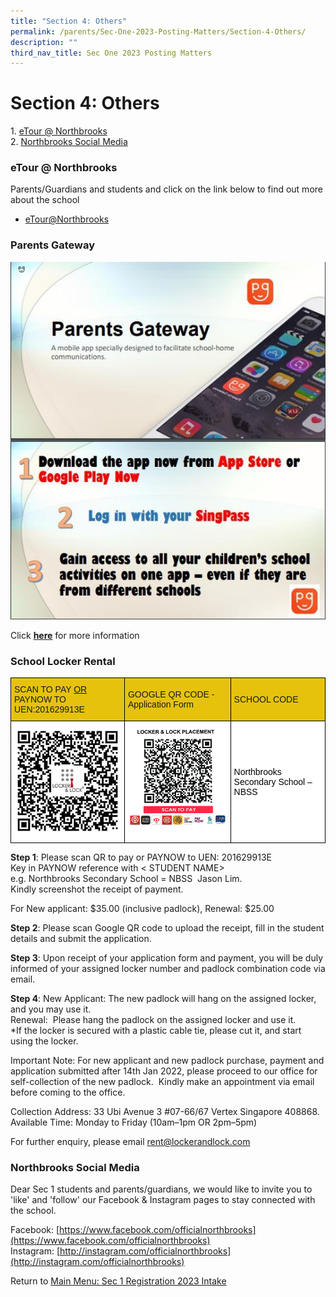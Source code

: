 ```yaml
---
title: "Section 4: Others"
permalink: /parents/Sec-One-2023-Posting-Matters/Section-4-Others/
description: ""
third_nav_title: Sec One 2023 Posting Matters
---
```

Section 4: Others
=================

1. [eTour @ Northbrooks](https://northbrookssec-moe-edu-sg.cwp-stg.sg/parents/sec-one-2023-posting-matters/section-4-others#_ptoh_123751)  
2. [Northbrooks Social Media](https://northbrookssec-moe-edu-sg.cwp-stg.sg/parents/sec-one-2023-posting-matters/section-4-others#_ptoh_124506)

### eTour @ Northbrooks

Parents/Guardians and students and click on the link below to find out more about the school 

*   [eTour@Northbrooks](/about-us/tour-at-northbrooks/)

### Parents Gateway

![](/images/Parents%20Gateway.jpg)

Click [<b>here</b>](https://pg.moe.edu.sg/) for more information

### School Locker Rental

<style type="text/css">
.tg  {border-collapse:collapse;border-spacing:0;}
.tg td{border-color:black;border-style:solid;border-width:1px;font-family:Arial, sans-serif;font-size:14px;
  overflow:hidden;padding:10px 5px;word-break:normal;}
.tg th{border-color:black;border-style:solid;border-width:1px;font-family:Arial, sans-serif;font-size:14px;
  font-weight:normal;overflow:hidden;padding:10px 5px;word-break:normal;}
.tg .tg-etn9{background-color:#E6C20C;color:#141D1C;text-align:left;vertical-align:middle}
.tg .tg-orvo{background-color:#E6C20C;color:#141D1C;font-weight:bold;text-align:left;vertical-align:middle}
.tg .tg-ktyi{background-color:#FFF;text-align:left;vertical-align:top}
.tg .tg-zr06{background-color:#FFF;text-align:left;vertical-align:middle}
</style>
<table class="tg">
<thead>
  <tr>
    <th class="tg-etn9"><span style="color:#141D1C;background-color:#E6C20C">SCAN TO PAY</span> <span style="text-decoration:underline">OR </span><br><span style="color:#141D1C;background-color:#E6C20C">PAYNOW TO UEN:201629913E</span></th>
    <th class="tg-orvo"><span style="font-weight:500;color:#141D1C;background-color:#E6C20C">GOOGLE QR CODE - Application Form</span><br></th>
    <th class="tg-orvo"><span style="font-weight:500;color:#141D1C;background-color:#E6C20C">SCHOOL CODE</span></th>
  </tr>
</thead>
<tbody>
  <tr>
    <td class="tg-ktyi"><img src="/images/SchLocker_GoogleQRCode.jpg" style="width:100%"></td>
    <td class="tg-ktyi"><img src="/images/SchLocker_Paynow.png" style="width:100%"></td>
    <td class="tg-zr06"><span style="color:#000;background-color:#FFF">Northbrooks Secondary School – NBSS</span></td>
  </tr>
</tbody>
</table>



<b>Step 1</b>: Please scan QR to pay or PAYNOW to UEN: 201629913E <br>Key in PAYNOW reference with < STUDENT NAME> <br>
e.g. Northbrooks Secondary School = NBSS  Jason Lim. <br>
Kindly screenshot the receipt of payment. <br>

For New applicant: $35.00 (inclusive padlock), Renewal: $25.00 

  

<b>Step 2</b>: Please scan Google QR code to upload the receipt, fill in the student details and submit the application.

  

<b>Step 3</b>: Upon receipt of your application form and payment, you will be duly informed of your assigned locker number and padlock combination code via email.

  

<b>Step 4</b>: New Applicant: The new padlock will hang on the assigned locker, and you may use it. <br>
Renewal:  Please hang the padlock on the assigned locker and use it. <br>
\*If the locker is secured with a plastic cable tie, please cut it, and start using the locker. 

  

Important Note: For new applicant and new padlock purchase, payment and application submitted after 14th Jan 2022, please proceed to our office for self-collection of the new padlock.  Kindly make an appointment via email before coming to the office.

  

Collection Address: 33 Ubi Avenue 3 #07-66/67 Vertex Singapore 408868. <br>
Available Time: Monday to Friday (10am–1pm OR 2pm–5pm)

  

For further enquiry, please email rent@lockerandlock.com


### Northbrooks Social Media

Dear Sec 1 students and parents/guardians, we would like to invite you to 'like' and 'follow' our Facebook & Instagram pages to stay connected with the school.   
  
Facebook: [https://www.facebook.com/officialnorthbrooks](https://www.facebook.com/officialnorthbrooks)  
Instagram: [http://instagram.com/officialnorthbrooks](http://instagram.com/officialnorthbrooks)  

Return to [Main Menu: Sec 1 Registration 2023 Intake](https://northbrookssec-moe-edu-sg-admin.cwp.sg/people/parents/sec-1-registration-2023-intake)